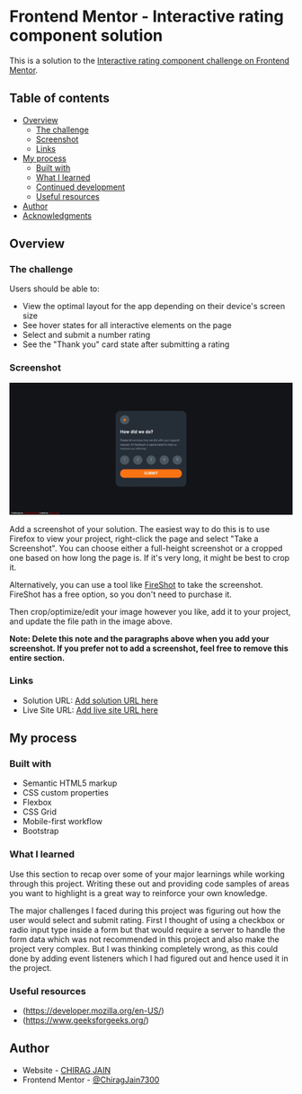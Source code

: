 
# Frontend Mentor - Interactive rating component solution

This is a solution to the [Interactive rating component challenge on Frontend Mentor](https://www.frontendmentor.io/challenges/interactive-rating-component-koxpeBUmI).
## Table of contents

- [Overview](#overview)
  - [The challenge](#the-challenge)
  - [Screenshot](#screenshot)
  - [Links](#links)
- [My process](#my-process)
  - [Built with](#built-with)
  - [What I learned](#what-i-learned)
  - [Continued development](#continued-development)
  - [Useful resources](#useful-resources)
- [Author](#author)
- [Acknowledgments](#acknowledgments)

## Overview

### The challenge

Users should be able to:

- View the optimal layout for the app depending on their device's screen size
- See hover states for all interactive elements on the page
- Select and submit a number rating
- See the "Thank you" card state after submitting a rating

### Screenshot

![](./screenshot.jpg)

Add a screenshot of your solution. The easiest way to do this is to use Firefox to view your project, right-click the page and select "Take a Screenshot". You can choose either a full-height screenshot or a cropped one based on how long the page is. If it's very long, it might be best to crop it.

Alternatively, you can use a tool like [FireShot](https://getfireshot.com/) to take the screenshot. FireShot has a free option, so you don't need to purchase it. 

Then crop/optimize/edit your image however you like, add it to your project, and update the file path in the image above.

**Note: Delete this note and the paragraphs above when you add your screenshot. If you prefer not to add a screenshot, feel free to remove this entire section.**

### Links

- Solution URL: [Add solution URL here](https://your-solution-url.com)
- Live Site URL: [Add live site URL here](https://your-live-site-url.com)

## My process

### Built with

- Semantic HTML5 markup
- CSS custom properties
- Flexbox
- CSS Grid
- Mobile-first workflow
- Bootstrap

### What I learned

Use this section to recap over some of your major learnings while working through this project. Writing these out and providing code samples of areas you want to highlight is a great way to reinforce your own knowledge.

The major challenges I faced during this project was figuring out how the user would select and submit rating. 
First I thought of using a checkbox or radio input type inside a form but that would require a server to handle the form data which was not recommended in this project and also make the project very complex. 
But I was thinking completely wrong, as this could done by adding event listeners which I had figured out and hence used it in the project.

### Useful resources

- (https://developer.mozilla.org/en-US/) 
- (https://www.geeksforgeeks.org/)

## Author

- Website - [CHIRAG JAIN](https://github.com/ChiragJain7300)
- Frontend Mentor - [@ChiragJain7300](https://www.frontendmentor.io/profile/ChiragJain7300)
